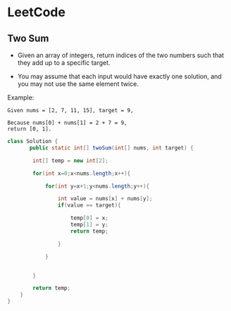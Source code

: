 # LeetCode

## Two Sum

* Given an array of integers, return indices of the two numbers such that they add up to a specific target.

* You may assume that each input would have exactly one solution, and you may not use the same element twice.

Example:
```
Given nums = [2, 7, 11, 15], target = 9,

Because nums[0] + nums[1] = 2 + 7 = 9,
return [0, 1].
```


```java 
class Solution {
       public static int[] twoSum(int[] nums, int target) {

        int[] temp = new int[2];

        for(int x=0;x<nums.length;x++){

            for(int y=x+1;y<nums.length;y++){

                int value = nums[x] + nums[y];
                if(value == target){

                    temp[0] = x;
                    temp[1] = y;
                    return temp;

                }

            }


        }

        return temp;
    }
}
```
